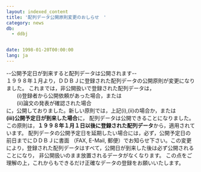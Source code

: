 ```yaml
---
layout: indexed_content
title: '配列データ公開原則変更のおしらせ　'
category: news
db:
  - ddbj


date: 1998-01-20T00:00:00
lang: ja
---
```


<html>

<p>--公開予定日が到来すると配列データは公開されます--<br>１９９８年１月より，ＤＤＢＪに登録された配列データの公開原則が変更になりました。 これまでは，非公開扱いで登録された配列データは，<br>　　(i)登録者から公開依頼があった場合，または<br>　　(ii)論文の発表が確認された場合<br>に，公開しておりました。新しい原則では，上記(i),(ii)の場合か，または<br><b>(iii)公開予定日が到来した場合</b>に， 配列データは公開できることになりました。 この原則は，<b>１９９８年１月１日以後に登録された配列データ</b>から，適用されています。 配列データの公開予定日を延期したい場合には，必ず，公開予定日の前日までにＤＤＢＪに書面 （FAX, E-Mail, 郵便）でお知らせ下さい。この変更により，登録された配列データはすべて，公開日が到来した後は必ず公開されることになり， 非公開扱いのまま放置されるデータがなくなります。 この点をご理解の上，これからもできるだけ正確なデータの登録をお願いいたします。</p>
</html>
